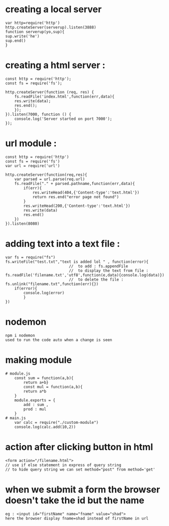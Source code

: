 # creating a local server 
    var http=require('http')
    http.createServer(serverup).listen(3888)
    function serverup(yo,sup){
    sup.write('he')
    sup.end()
    }

# creating a html server :
    const http = require('http');
    const fs = require('fs');

    http.createServer(function (req, res) {
        fs.readFile('index.html',function(err,data){
        res.write(data);
        res.end();
        });
    }).listen(7000, function () {
        console.log('Server started on port 7000');
    });

# url module : 
    const http = require('http')
    const fs = require('fs')
    var url = require('url')

    http.createServer(function(req,res){
        var parsed = url.parse(req.url)
        fs.readFile("." + parsed.pathname,function(err,data){
            if(err){
                res.writeHead(404,{'Content-type':'text.html'})
                return res.end("error page not found")
            }
            res.writeHead(200,{'Content-type':'text.html'})
            res.write(data)
            res.end()
        })
    }).listen(8080)

# adding text into a text file : 
    var fs = require("fs")
    fs.writeFile("test.txt","text is added lol " , function(error){     
                                //  to add : fs.appendFile
                                //  to display the text from file : fs.readFile('filename.txt','utf8',function(e,data){console.log(data)})
                                //  to delete the file : fs.unlink("filename.txt",function(err){})
        if(error){
            console.log(error)
            }
    })

# nodemon 
    npm i nodemon 
    used to run the code auto when a change is seen 

# making module 
    # module.js
        const sum = function(a,b){
            return a+b}
            const mul = function(a,b){
            return a*b
        }
        module.exports = {
            add : sum ,
            prod : mul
        }
    # main.js
        var calc = require("./custom-module")
        console.log(calc.add(10,2))

# action after clicking button in html 
    <form action="/filename.html">
    // use if else statement in express of query string 
    // to hide query string we can set method="post" from method='get'
    
# when we submit a form the browser doesn't take the id but the name 
    eg : <input id="firstName" name="fname" value="shad">
    here the browser display fname=shad instead of firstName in url